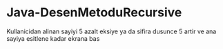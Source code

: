 # Java-DesenMetoduRecursive
Kullanicidan alinan sayiyi 5 azalt eksiye ya da sifira dusunce 5 artir  ve ana sayiya esitlene kadar ekrana bas
